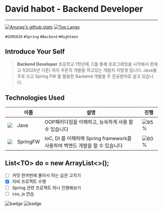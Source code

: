 # David habot - Backend Developer
- - -
[![Anurag's github stats](https://github-readme-stats.vercel.app/api?username=DavidHabot&show_icons=true&theme=vuefy)](https://github.com/DavidHabot/github-readme-stats)
[![Top Langs](https://github-readme-stats.vercel.app/api/top-langs/?username=DavidHabot&hide=r,jupyter%20notebook,c%23)](https://github.com/anuraghazra/github-readme-stats)

`#GSM2020` `#Spring` `#Backend` `#Highteen`

## Introduce Your Self
> **Backend Developer**
> 초등학교 1학년때, C를 통해 프로그래밍을 시작해서 현재 고 1(2020년 기준) 까지 꾸준히 개발을 하고있는 개발자 지망생 입니다.
> Java를 주로 쓰고 Spring FW 를 활용한 Backend 개발을 주 전공분야로 살고 있습니다.

## Technologies Used
||이름|설명|진행|
|---|---|---|---|
|![](https://img.icons8.com/color/24/000000/java-coffee-cup-logo.png)|Java|OOP패러다임을 이해하고, 능숙하게 사용 할 수 있습니다|![95%](https://progress-bar.dev/95)|
|![](https://img.icons8.com/color/24/000000/java-coffee-cup-logo.png)|SpringFW|IoC, DI 를 이해하며 Spring framework를 사용하여 백엔드 개발을 할 수 있습니다|![60%](https://progress-bar.dev/60)|

## List\<TO> do = new ArrayList<>();
- [ ] 커밋 한꺼번에 몰아서 하는 습관 고치기
- [x] 자바 프로젝트 수행
- [ ] Spring 관련 프로젝트 하나 진행해보기
- [ ] css, js 연습

![badge](https://img.shields.io/badge/github-GIVEME--STAR-red)
![badge](https://img.shields.io/github/commit-activity/m/DavidHabot/AdenLeague)
